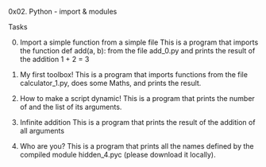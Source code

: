 0x02. Python - import & modules

Tasks

0. Import a simple function from a simple file
This is a program that imports the function def add(a, b): from the file add_0.py and prints the result of the addition 1 + 2 = 3

1. My first toolbox!
This is a program that imports functions from the file calculator_1.py, does some Maths, and prints the result.

2. How to make a script dynamic!
This is a program that prints the number of and the list of its arguments.

3. Infinite addition
This is a program that prints the result of the addition of all arguments

4. Who are you?
This is a program that prints all the names defined by the compiled module hidden_4.pyc (please download it locally).

